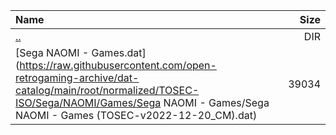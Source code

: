 |Name|Size|
|:---|---:|
|[..](../index.html)|DIR|
|[Sega NAOMI - Games.dat](https://raw.githubusercontent.com/open-retrogaming-archive/dat-catalog/main/root/normalized/TOSEC-ISO/Sega/NAOMI/Games/Sega NAOMI - Games/Sega NAOMI - Games (TOSEC-v2022-12-20_CM).dat)|39034|
